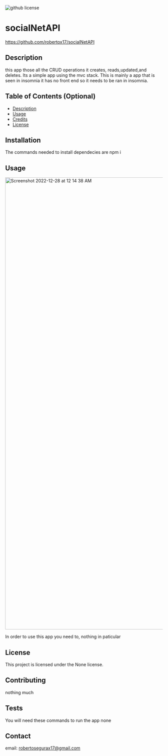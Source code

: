 
  ![github license](https://img.shields.io/badge/license-None-blue.svg)
  # socialNetAPI
  https://github.com/robertox17/socialNetAPI
  ## Description
  this app those all the CRUD operations it creates, reads,updated,and deletes. Its a simple app using the mvc stack.
  This is mainly a app that is seen in insomnia it has no front end so it needs to be ran in insomnia.
  

  ## Table of Contents (Optional)
  - [Description](#Description)
  - [Usage](#usage)
  - [Credits](#credits)
  - [License](#license)
  
  ## Installation
  
  The commands needed to install dependecies are npm i 
  
  ## Usage
  <img width="1440" alt="Screenshot 2022-12-28 at 12 14 38 AM" src="https://user-images.githubusercontent.com/108193561/209780684-02336915-b626-422f-9160-145ae3ef6ed2.png">
  
  In order to use this app you need to, nothing in paticular
  
  ## License 
  
  This project is licensed under the None license.
  

  ## Contributing 
  nothing much 
  
  ## Tests
  
  You will need these commands to run the app none

  ## Contact 

  email: robertosegurax17@gmail.com
